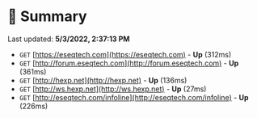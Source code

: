 # 📖 Summary
Last updated: **5/3/2022, 2:37:13 PM**

- `GET` [https://eseqtech.com](https://eseqtech.com) - **Up** (312ms)
- `GET` [http://forum.eseqtech.com](http://forum.eseqtech.com) - **Up** (361ms)
- `GET` [http://hexp.net](http://hexp.net) - **Up** (136ms)
- `GET` [http://ws.hexp.net](http://ws.hexp.net) - **Up** (27ms)
- `GET` [http://eseqtech.com/infoline](http://eseqtech.com/infoline) - **Up** (226ms)
